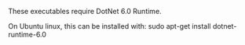 These executables require DotNet 6.0 Runtime.

On Ubuntu linux, this can be installed with: sudo apt-get install dotnet-runtime-6.0
